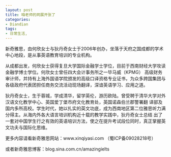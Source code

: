 ```yaml
---
layout: post
title: 咱老师的网展开张了
categories:
- Diandian
tags:
- 日常生活, 
---
```

新奇雅思，由何欣女士与狄丹奇女士于2006年创办，坐落于天府之国成都的学术中心地段，是从事英语教育培训的专业机构。
<br />
<p>从成都出发，何欣女士获得复旦大学国际金融学士学位，目前于西南财经大学攻读金融学博士学位。何欣女士曾任四大会计事务所之一毕马威（KPMG） 高级财务审计师，并持有上海外国语学院颁发的高级口译资格专业证书，为众多跨国集团与各级政府代表团担任商务交流活动现场翻译，深谙英语学习、应用之道。</p>
<p>狄丹奇女士，生于蓉城，学成清华，留学英伦，游历欧陆。曾受聘于清华大学对外汉语文化教学中心、英国爱丁堡市府文化教育处，英国诺森伯兰郡警署翻 译部及国内多所高校。学生时代，她以扎实的英文功底，成为西南地区第二位雅思听力满分得主。从海内外各大语言培训机构近十载的教学实践中，狄丹奇女士总结 出了一套对中国学生行之有效的英语培训方法，使之在提升考试段位同时，真正掌握英文功夫与国际化思维。</p>
<p>更多内容请看新奇雅思网站：www.xinqiyasi.com （蜀ICP备09028218号）</p>
<p>或者新奇雅思博客：blog.sina.com.cn/amazingielts</p>